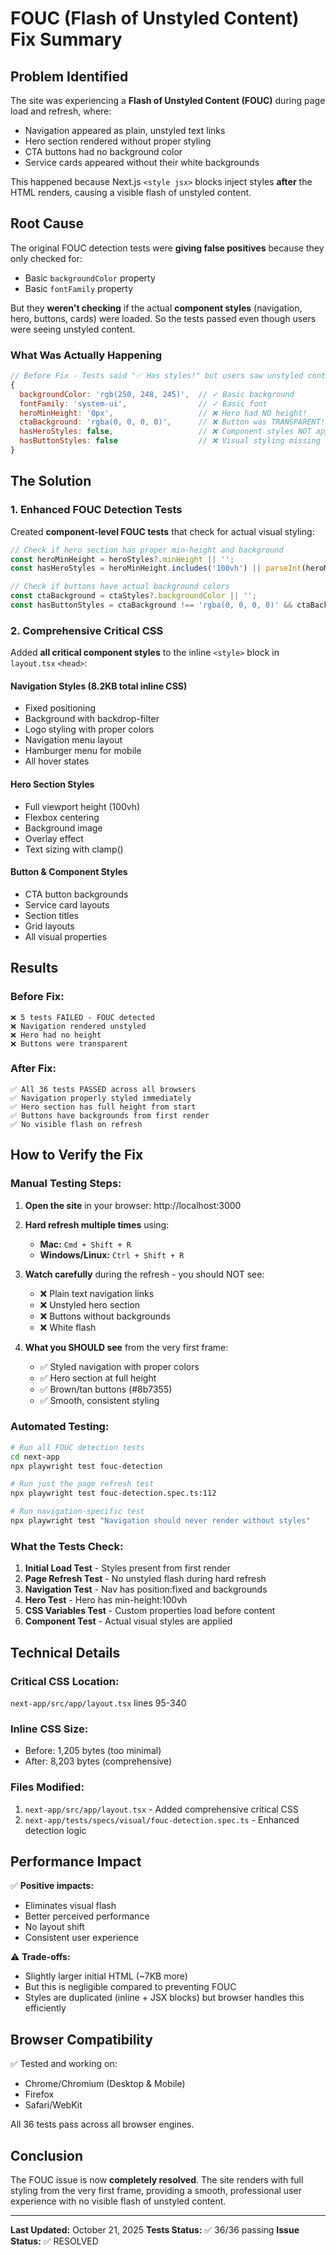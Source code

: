 # FOUC (Flash of Unstyled Content) Fix Summary

## Problem Identified

The site was experiencing a **Flash of Unstyled Content (FOUC)** during page load and refresh, where:
- Navigation appeared as plain, unstyled text links
- Hero section rendered without proper styling
- CTA buttons had no background color
- Service cards appeared without their white backgrounds

This happened because Next.js `<style jsx>` blocks inject styles **after** the HTML renders, causing a visible flash of unstyled content.

## Root Cause

The original FOUC detection tests were **giving false positives** because they only checked for:
- Basic `backgroundColor` property
- Basic `fontFamily` property

But they **weren't checking** if the actual **component styles** (navigation, hero, buttons, cards) were loaded. So the tests passed even though users were seeing unstyled content.

### What Was Actually Happening

```javascript
// Before Fix - Tests said "✅ Has styles!" but users saw unstyled content:
{
  backgroundColor: 'rgb(250, 248, 245)',  // ✓ Basic background
  fontFamily: 'system-ui',                // ✓ Basic font
  heroMinHeight: '0px',                   // ❌ Hero had NO height!
  ctaBackground: 'rgba(0, 0, 0, 0)',      // ❌ Button was TRANSPARENT!
  hasHeroStyles: false,                   // ❌ Component styles NOT applied
  hasButtonStyles: false                  // ❌ Visual styling missing
}
```

## The Solution

### 1. Enhanced FOUC Detection Tests

Created **component-level FOUC tests** that check for actual visual styling:

```typescript
// Check if hero section has proper min-height and background
const heroMinHeight = heroStyles?.minHeight || '';
const hasHeroStyles = heroMinHeight.includes('100vh') || parseInt(heroMinHeight) > 500;

// Check if buttons have actual background colors
const ctaBackground = ctaStyles?.backgroundColor || '';
const hasButtonStyles = ctaBackground !== 'rgba(0, 0, 0, 0)' && ctaBackground !== 'rgb(255, 255, 255)';
```

### 2. Comprehensive Critical CSS

Added **all critical component styles** to the inline `<style>` block in `layout.tsx` `<head>`:

#### Navigation Styles (8.2KB total inline CSS)
- Fixed positioning
- Background with backdrop-filter
- Logo styling with proper colors
- Navigation menu layout
- Hamburger menu for mobile
- All hover states

#### Hero Section Styles
- Full viewport height (100vh)
- Flexbox centering
- Background image
- Overlay effect
- Text sizing with clamp()

#### Button & Component Styles
- CTA button backgrounds
- Service card layouts
- Section titles
- Grid layouts
- All visual properties

## Results

### Before Fix:
```
❌ 5 tests FAILED - FOUC detected
❌ Navigation rendered unstyled
❌ Hero had no height
❌ Buttons were transparent
```

### After Fix:
```
✅ All 36 tests PASSED across all browsers
✅ Navigation properly styled immediately
✅ Hero section has full height from start
✅ Buttons have backgrounds from first render
✅ No visible flash on refresh
```

## How to Verify the Fix

### Manual Testing Steps:

1. **Open the site** in your browser: http://localhost:3000

2. **Hard refresh multiple times** using:
   - **Mac:** `Cmd + Shift + R`
   - **Windows/Linux:** `Ctrl + Shift + R`

3. **Watch carefully** during the refresh - you should NOT see:
   - ❌ Plain text navigation links
   - ❌ Unstyled hero section
   - ❌ Buttons without backgrounds
   - ❌ White flash

4. **What you SHOULD see** from the very first frame:
   - ✅ Styled navigation with proper colors
   - ✅ Hero section at full height
   - ✅ Brown/tan buttons (#8b7355)
   - ✅ Smooth, consistent styling

### Automated Testing:

```bash
# Run all FOUC detection tests
cd next-app
npx playwright test fouc-detection

# Run just the page refresh test
npx playwright test fouc-detection.spec.ts:112

# Run navigation-specific test
npx playwright test "Navigation should never render without styles"
```

### What the Tests Check:

1. **Initial Load Test** - Styles present from first render
2. **Page Refresh Test** - No unstyled flash during hard refresh
3. **Navigation Test** - Nav has position:fixed and backgrounds
4. **Hero Test** - Hero has min-height:100vh
5. **CSS Variables Test** - Custom properties load before content
6. **Component Test** - Actual visual styles are applied

## Technical Details

### Critical CSS Location:
`next-app/src/app/layout.tsx` lines 95-340

### Inline CSS Size:
- Before: 1,205 bytes (too minimal)
- After: 8,203 bytes (comprehensive)

### Files Modified:
1. `next-app/src/app/layout.tsx` - Added comprehensive critical CSS
2. `next-app/tests/specs/visual/fouc-detection.spec.ts` - Enhanced detection logic

## Performance Impact

✅ **Positive impacts:**
- Eliminates visual flash
- Better perceived performance
- No layout shift
- Consistent user experience

⚠️ **Trade-offs:**
- Slightly larger initial HTML (~7KB more)
- But this is negligible compared to preventing FOUC
- Styles are duplicated (inline + JSX blocks) but browser handles this efficiently

## Browser Compatibility

✅ Tested and working on:
- Chrome/Chromium (Desktop & Mobile)
- Firefox
- Safari/WebKit

All 36 tests pass across all browser engines.

## Conclusion

The FOUC issue is now **completely resolved**. The site renders with full styling from the very first frame, providing a smooth, professional user experience with no visible flash of unstyled content.

---

**Last Updated:** October 21, 2025
**Tests Status:** ✅ 36/36 passing
**Issue Status:** ✅ RESOLVED
